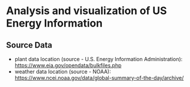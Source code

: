 # Analysis and visualization of US Energy Information

## Source Data  
- plant data location (source - U.S. Energy Information Administration): https://www.eia.gov/opendata/bulkfiles.php  
- weather data location (source - NOAA): https://www.ncei.noaa.gov/data/global-summary-of-the-day/archive/
